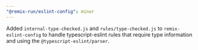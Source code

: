 ```yaml
---
"@remix-run/eslint-config": minor
---
```


Added `internal-type-checked.js` and `rules/type-checked.js` to `remix-eslint-config` to handle typescript-eslint rules that require type information and using the `@typescript-eslint/parser`.
